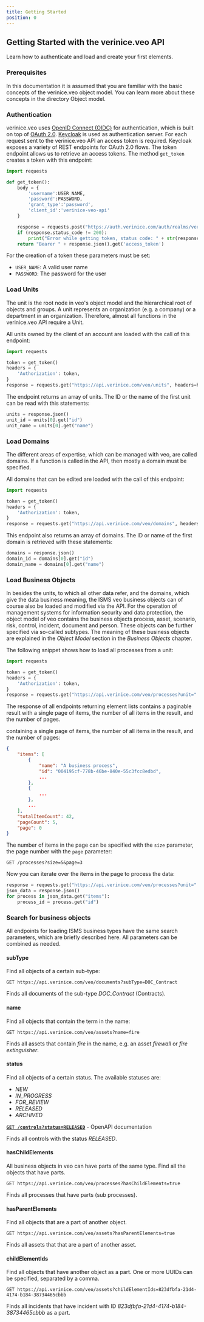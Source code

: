 ```yaml
---
title: Getting Started
position: 0
---
```


## Getting Started with the verinice.veo API

Learn how to authenticate and load and create your first elements.

### Prerequisites

In this documentation it is assumed that you are familiar with the
basic concepts of the verinice.veo object model. You can learn more about these concepts in the directory <DocLink to="/object_model">Object model</DocLink>. 

### Authentication

verinice.veo uses [OpenID Connect (OIDC)](https://openid.net/connect/) for authentication, which is built on top of [OAuth 2.0](https://oauth.net/2/). [Keycloak](https://www.keycloak.org/) is used as authentication server. For each request sent to the verinice.veo API an access token is required. Keycloak exposes a variety of REST endpoints for OAuth 2.0 flows. The token endpoint allows us to retrieve an access tokens. The method `get_token` creates a token with this endpoint:

```python
import requests

def get_token():
    body = { 
        'username':USER_NAME, 
        'password':PASSWORD,
        'grant_type':'password',
        'client_id':'verinice-veo-api'
    }

    response = requests.post("https://auth.verinice.com/auth/realms/verinice-veo/protocol/openid-connect/token", data = body)
    if (response.status_code != 200):
        print("Error while getting token, status code: " + str(response.status_code))
    return "Bearer " + response.json().get('access_token')

```
For the creation of a token these parameters must be set:
 - `USER_NAME`: A valid user name
 - `PASSWORD`: The password for the user

### Load Units

The unit is the root node in veo's object model and the hierarchical root of objects and groups. A unit represents an organization (e.g. a company) or a department in an organization. Therefore, almost all functions in the verinice.veo API require a Unit.

All units owned by the client of an account are loaded with the call of this endpoint:
```python
import requests

token = get_token()
headers = {
    'Authorization': token,
}
response = requests.get("https://api.verinice.com/veo/units", headers=headers, verify=verify_ssl)
```

The endpoint returns an array of units. The ID or the name of the first unit can be read with this statements:
```python
units = response.json()
unit_id = units[0].get("id")
unit_name = units[0].get("name")
```

### Load Domains

The different areas of expertise, which can be managed with veo, are called domains. If a function is called in the API, then mostly a domain must be specified.

All domains that can be edited are loaded with the call of this endpoint:
```python
import requests

token = get_token()
headers = {
    'Authorization': token,
}
response = requests.get("https://api.verinice.com/veo/domains", headers=headers, verify=verify_ssl)
```

This endpoint also returns an array of domains. The ID or name of the first domain is retrieved with these statements:
```python
domains = response.json()
domain_id = domains[0].get("id")
domain_name = domains[0].get("name")
```

### Load Business Objects

In besides the units, to which all other data refer, and the domains, which give the data business meaning, the ISMS veo business  objects can of course also be loaded and modified via the API. For the operation of management systems for information security and data protection, the object model of veo contains the business objects <DocLink to="/object_model/objects#process">process</DocLink>, <DocLink to="/object_model/objects#asset">asset</DocLink>, <DocLink to="/object_model/objects#scenario">scenario</DocLink>, <DocLink to="/object_model/objects#risk">risk</DocLink>, <DocLink to="/object_model/objects#control">control</DocLink>, <DocLink to="/object_model/objects#incident">incident</DocLink>, <DocLink to="/object_model/objects#document">document</DocLink> and <DocLink to="/object_model/objects#person">person</DocLink>. These objects can be further specified via so-called subtypes. The meaning of these business objects are explained in the <DocLink to="/object_model/objects">_Object Model_ section in the _Business Objects_ chapter</DocLink>.


 The following snippet shows how to load all processes from a unit:

```python
import requests

token = get_token()
headers = {
    'Authorization': token,
}
response = requests.get("https://api.verinice.com/veo/processes?unit=" + unit_id, headers=headers, verify=verify_ssl)
```
The response of all endpoints returning element lists contains a paginable result with a single page of items, the number of all items in the result, and the number of pages.

containing a single page of items, the number of all items in the result, and the number of pages:

```json
{
    "items": [
        {
            "name": "A business process",
            "id": "004195cf-778b-46be-840e-55c3fcc8edbd",
            ...
        },
        {
            ...
        },
        ...
    ],
    "totalItemCount": 42,
    "pageCount": 5,
    "page": 0
}
```

The number of items in the page can be specified with the `size` parameter, the page number with the `page` parameter:

`GET /processes?size=5&page=3`

Now you can iterate over the items in the page to process the data:

```python
response = requests.get("https://api.verinice.com/veo/processes?unit=" + unit_id, headers=headers, verify=verify_ssl)
json_data = response.json()
for process in json_data.get("items"):
    process_id = process.get("id")
```

### Search for business objects


All endpoints for loading ISMS business types have the same search parameters, which are briefly described here. All parameters can be combined as needed.

#### subType 

Find all objects of a certain sub-type:

`GET https://api.verinice.com/veo/documents?subType=DOC_Contract`

Finds all documents of the sub-type _DOC_Contract_ (Contracts).

#### name

Find all objects that contain the term in the name:

`GET https://api.verinice.com/veo/assets?name=fire`

Finds all assets that contain _fire_ in the name, e.g. an asset _firewall_ or _fire extinguisher_.

#### status

Find all objects of a certain status. The available statuses are:
- _NEW_
- _IN\_PROGRESS_
- _FOR\_REVIEW_
- _RELEASED_
- _ARCHIVED_

**[`GET /controls?status=RELEASED`](https://api.verinice.com/veo/swagger-ui/index.html?configUrl=/veo/v3/api-docs/swagger-config#/control-controller/getControls)** - OpenAPI documentation

Finds all controls with the status _RELEASED_.


#### hasChildElements

All business objects in veo can have parts of the same type. Find all the objects that have parts.

`GET https://api.verinice.com/veo/processes?hasChildElements=true`

Finds all processes that have parts (sub processes).

#### hasParentElements

Find all objects that are a part of another object.

`GET https://api.verinice.com/veo/assets?hasParentElements=true`

Finds all assets that that are a part of another asset.

#### childElementIds

Find all objects that have another object as a part. One or more UUIDs can be specified, separated by a comma.

`GET https://api.verinice.com/veo/assets?childElementIds=823dfbfa-21d4-4174-b184-38734465cbbb`

Finds all incidents that have incident with ID _823dfbfa-21d4-4174-b184-38734465cbbb_ as a part.